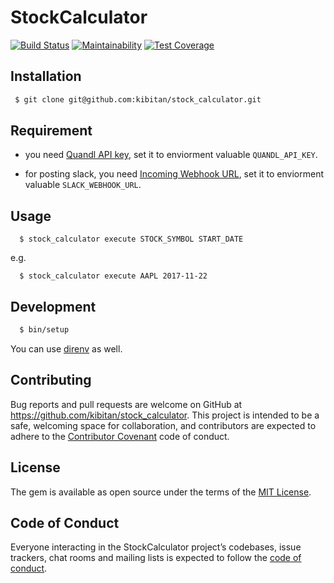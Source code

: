 # StockCalculator
[![Build Status](https://travis-ci.org/kibitan/stock_calculator.svg?branch=master)](https://travis-ci.org/kibitan/stock_calculator)
[![Maintainability](https://api.codeclimate.com/v1/badges/bfc7ca7e931335b59b69/maintainability)](https://codeclimate.com/github/kibitan/stock_calculator/maintainability)
[![Test Coverage](https://api.codeclimate.com/v1/badges/bfc7ca7e931335b59b69/test_coverage)](https://codeclimate.com/github/kibitan/stock_calculator/test_coverage)

## Installation

```bash
 $ git clone git@github.com:kibitan/stock_calculator.git
```

## Requirement

 * you need [Quandl API key](https://docs.quandl.com/docs#section-authentication), set it to enviorment valuable `QUANDL_API_KEY`.

 * for posting slack, you need [Incoming Webhook URL](https://get.slack.help/hc/en-us/articles/115005265063-Incoming-WebHooks-for-Slack), set it to enviorment valuable `SLACK_WEBHOOK_URL`.

## Usage

```
  $ stock_calculator execute STOCK_SYMBOL START_DATE
```

e.g.

```
  $ stock_calculator execute AAPL 2017-11-22
```

## Development

```bash
  $ bin/setup
```

You can use [direnv](https://direnv.net/) as well.

## Contributing

Bug reports and pull requests are welcome on GitHub at https://github.com/kibitan/stock_calculator. This project is intended to be a safe, welcoming space for collaboration, and contributors are expected to adhere to the [Contributor Covenant](http://contributor-covenant.org) code of conduct.

## License

The gem is available as open source under the terms of the [MIT License](https://opensource.org/licenses/MIT).

## Code of Conduct

Everyone interacting in the StockCalculator project’s codebases, issue trackers, chat rooms and mailing lists is expected to follow the [code of conduct](https://github.com/kibitan/stock_calculator/blob/master/CODE_OF_CONDUCT.md).
